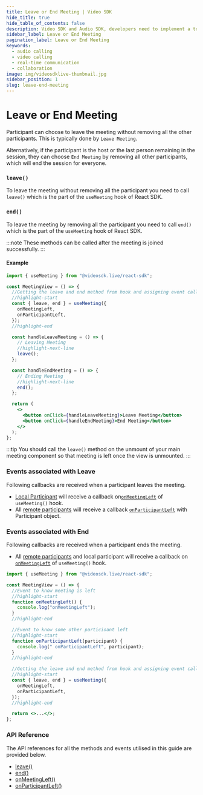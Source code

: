 ```yaml
---
title: Leave or End Meeting | Video SDK
hide_title: true
hide_table_of_contents: false
description: Video SDK and Audio SDK, developers need to implement a token server. This requires efforts on both the front-end and backend.
sidebar_label: Leave or End Meeting
pagination_label: Leave or End Meeting
keywords:
  - audio calling
  - video calling
  - real-time communication
  - collaboration
image: img/videosdklive-thumbnail.jpg
sidebar_position: 1
slug: leave-end-meeting
---
```


# Leave or End Meeting

Participant can choose to leave the meeting without removing all the other participants. This is typically done by `Leave Meeting`.

Alternatively, if the participant is the host or the last person remaining in the session, they can choose `End Meeting` by removing all other participants, which will end the session for everyone.

### `leave()`

To leave the meeting without removing all the participant you need to call `leave()` which is the part of the `useMeeting` hook of React SDK.

### `end()`

To leave the meeting by removing all the participant you need to call `end()` which is the part of the `useMeeting` hook of React SDK.

:::note
These methods can be called after the meeting is joined successfully.
:::

#### Example

```jsx
import { useMeeting } from "@videosdk.live/react-sdk";

const MeetingView = () => {
  //Getting the leave and end method from hook and assigning event callbacks
  //highlight-start
  const { leave, end } = useMeeting({
    onMeetingLeft,
    onParticipantLeft,
  });
  //highlight-end

  const handleLeaveMeeting = () => {
    // Leaving Meeting
    //highlight-next-line
    leave();
  };

  const handleEndMeeting = () => {
    // Ending Meeting
    //highlight-next-line
    end();
  };

  return (
    <>
      <button onClick={handleLeaveMeeting}>Leave Meeting</button>
      <button onClick={handleEndMeeting}>End Meeting</button>
    </>
  );
};
```

:::tip
You should call the `leave()` method on the unmount of your main meeting component so that meeting is left once the view is unmounted.
:::

### Events associated with Leave

Following callbacks are received when a participant leaves the meeting.

- [Local Participant](../concept-and-architecture#2-participant) will receive a callback on[`onMeetingLeft`](/react/api/sdk-reference/use-meeting/events#onmeetingleft) of `useMeeting()` hook.
- All [remote participants](../concept-and-architecture#2-participant) will receive a callback [`onParticipantLeft`](/react/api/sdk-reference/use-meeting/events#onparticipantleft) with Participant object.

### Events associated with End

Following callbacks are received when a participant ends the meeting.

- All [remote participants](../concept-and-architecture#2-participant) and local participant will receive a callback on [`onMeetingLeft`](/react/api/sdk-reference/use-meeting/events#onmeetingleft) of `useMeeting()` hook.

```jsx
import { useMeeting } from "@videosdk.live/react-sdk";

const MeetingView = () => {
  //Event to know meeting is left
  //highlight-start
  function onMeetingLeft() {
    console.log("onMeetingLeft");
  }
  //highlight-end

  //Event to know some other particioant left
  //highlight-start
  function onParticipantLeft(participant) {
    console.log(" onParticipantLeft", participant);
  }
  //highlight-end

  //Getting the leave and end method from hook and assigning event callbacks
  //highlight-start
  const { leave, end } = useMeeting({
    onMeetingLeft,
    onParticipantLeft,
  });
  //highlight-end

  return <>...</>;
};
```

### API Reference

The API references for all the methods and events utilised in this guide are provided below.

- [leave()](/react/api/sdk-reference/use-meeting/methods#leave)
- [end()](/react/api/sdk-reference/use-meeting/methods#end)
- [onMeetingLeft()](/react/api/sdk-reference/use-meeting/events#onmeetingleft)
- [onParticipantLeft()](/react/api/sdk-reference/use-meeting/events#onparticipantleft)
